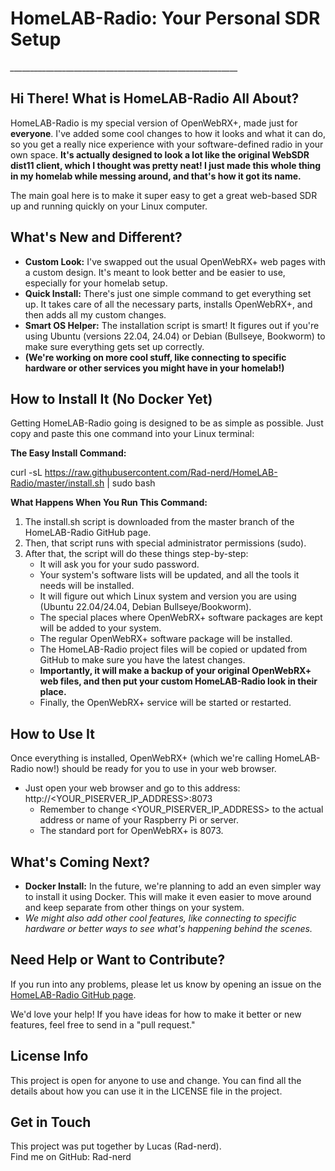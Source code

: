 # **HomeLAB-Radio: Your Personal SDR Setup**

*\_\_\_\_\_\_\_\_\_\_\_\_\_\_\_\_\_\_\_\_\_\_\_\_\_\_\_\_\_\_\_\_\_\_\_\_\_\_\_\_\_\_\_\_\_\_\_\_\_\_\_\_\_\_\_\_\_*

## **Hi There\! What is HomeLAB-Radio All About?**

HomeLAB-Radio is my special version of OpenWebRX+, made just for **everyone**. I've added some cool changes to how it looks and what it can do, so you get a really nice experience with your software-defined radio in your own space. **It's actually designed to look a lot like the original WebSDR dist11 client, which I thought was pretty neat\! I just made this whole thing in my homelab while messing around, and that's how it got its name.**

The main goal here is to make it super easy to get a great web-based SDR up and running quickly on your Linux computer.

## **What's New and Different?**

* **Custom Look:** I've swapped out the usual OpenWebRX+ web pages with a custom design. It's meant to look better and be easier to use, especially for your homelab setup.  
* **Quick Install:** There's just one simple command to get everything set up. It takes care of all the necessary parts, installs OpenWebRX+, and then adds all my custom changes.  
* **Smart OS Helper:** The installation script is smart\! It figures out if you're using Ubuntu (versions 22.04, 24.04) or Debian (Bullseye, Bookworm) to make sure everything gets set up correctly.  
* **(We're working on more cool stuff, like connecting to specific hardware or other services you might have in your homelab\!)**

## **How to Install It (No Docker Yet)**

Getting HomeLAB-Radio going is designed to be as simple as possible. Just copy and paste this one command into your Linux terminal:

**The Easy Install Command:**

curl \-sL https://raw.githubusercontent.com/Rad-nerd/HomeLAB-Radio/master/install.sh | sudo bash

**What Happens When You Run This Command:**

1. The install.sh script is downloaded from the master branch of the HomeLAB-Radio GitHub page.  
2. Then, that script runs with special administrator permissions (sudo).  
3. After that, the script will do these things step-by-step:  
   * It will ask you for your sudo password.  
   * Your system's software lists will be updated, and all the tools it needs will be installed.  
   * It will figure out which Linux system and version you are using (Ubuntu 22.04/24.04, Debian Bullseye/Bookworm).  
   * The special places where OpenWebRX+ software packages are kept will be added to your system.  
   * The regular OpenWebRX+ software package will be installed.  
   * The HomeLAB-Radio project files will be copied or updated from GitHub to make sure you have the latest changes.  
   * **Importantly, it will make a backup of your original OpenWebRX+ web files, and then put your custom HomeLAB-Radio look in their place.**  
   * Finally, the OpenWebRX+ service will be started or restarted.

## **How to Use It**

Once everything is installed, OpenWebRX+ (which we're calling HomeLAB-Radio now\!) should be ready for you to use in your web browser.

* Just open your web browser and go to this address: http://\<YOUR\_PISERVER\_IP\_ADDRESS\>:8073  
  * Remember to change \<YOUR\_PISERVER\_IP\_ADDRESS\> to the actual address or name of your Raspberry Pi or server.  
  * The standard port for OpenWebRX+ is 8073\.

## **What's Coming Next?**

* **Docker Install:** In the future, we're planning to add an even simpler way to install it using Docker. This will make it even easier to move around and keep separate from other things on your system.  
* *We might also add other cool features, like connecting to specific hardware or better ways to see what's happening behind the scenes.*

## **Need Help or Want to Contribute?**

If you run into any problems, please let us know by opening an issue on the [HomeLAB-Radio GitHub page](https://www.google.com/search?q=https://github.com/Rad-nerd/HomeLAB-Radio/issues).

We'd love your help\! If you have ideas for how to make it better or new features, feel free to send in a "pull request."

## **License Info**

This project is open for anyone to use and change. You can find all the details about how you can use it in the LICENSE file in the project.

## **Get in Touch**

This project was put together by Lucas (Rad-nerd).  
Find me on GitHub: Rad-nerd
